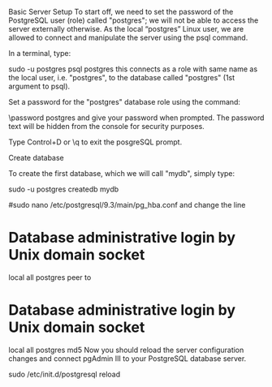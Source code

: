 Basic Server Setup
To start off, we need to set the password of the PostgreSQL user (role) called "postgres"; we will not be able to access the server externally otherwise. As the local “postgres” Linux user, we are allowed to connect and manipulate the server using the psql command.

In a terminal, type:


sudo -u postgres psql postgres
this connects as a role with same name as the local user, i.e. "postgres", to the database called "postgres" (1st argument to psql).

Set a password for the "postgres" database role using the command:

\password postgres
and give your password when prompted. The password text will be hidden from the console for security purposes.

Type Control+D or \q to exit the posgreSQL prompt.

Create database

To create the first database, which we will call "mydb", simply type:


 sudo -u postgres createdb mydb
 
 
 
 
#sudo nano /etc/postgresql/9.3/main/pg_hba.conf
and change the line 

# Database administrative login by Unix domain socket
local   all             postgres                                peer
to

# Database administrative login by Unix domain socket
local   all             postgres                                md5
Now you should reload the server configuration changes and connect pgAdmin III to your PostgreSQL database server.

sudo /etc/init.d/postgresql reload
